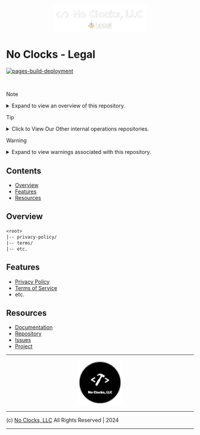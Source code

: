 <!-- BEGIN:LINKS -->
<!-- END:LINKS -->

<!-- BEGIN:LOGO -->
<p align="center">
  <img src="https://github.com/noclocks/brand/blob/main/src/logo/variants/legal/noclocks-logo-wordmark-legal.png" width="50%" alt="No Clocks, LLC Legal" >
</p>
<!-- END:LOGO -->

<!-- BEGIN:TITLE -->
# No Clocks - Legal
<!-- END:TITLE -->

<!-- BEGIN:BADGES -->
[![pages-build-deployment](https://github.com/noclocks/legal/actions/workflows/pages/pages-build-deployment/badge.svg)](https://github.com/noclocks/legal/actions/workflows/pages/pages-build-deployment)
<!-- END:BADGES -->

<br>

<!-- BEGIN::NOTE_CALLOUT -->
> [!NOTE]
> <details><summary>Expand to view an overview of this repository.</summary><p>
> This repository houses various legal related items, assets, documents, and practices used by the team at <a href='https://github.com/noclocks'>No Clocks, LLC</a>.
>
> For any further inquiries or details reach out to [legal@noclocks.dev](mailto:legal@noclocks.dev).
> </p></details>
<!-- END:NOTE_CALLOUT -->

<!-- BEGIN::TIP_CALLOUT -->
> [!TIP]
> <details><summary>Click to View Our Other internal operations repositories.</summary><p>
>
> - [noclocks/operations](https://github.com/noclocks/operations): Central source-of-truth for all operations and procedures performed at [No Clocks, LLC](https://github.com/noclocks).
> - [noclocks/brand](https://github.com/noclocks/brand): The [No Clocks, LLC](https://github.com/noclocks) Brand Identity, Design System, and organized Static Assets.
> </p></details>
<!-- BEGIN::TIP_CALLOUT -->

<!-- BEGIN::WARNING_CALLOUT -->
> [!WARNING]
> <details><summary>Expand to view warnings associated with this repository.</summary><p>
> The repository is meant for internal use at <a href='https://github.com/noclocks'>No Clocks, LLC</a> and its team members only.
> </p></details>
<!--END:WARNING_CALLOUT -->

<!-- BEGIN:TOC -->
## Contents

- [Overview](#overview)
- [Features](#features)
- [Resources](#resources)
<!-- END:TOC -->

<!-- BEGIN:OVERVIEW -->
## Overview

```plaintext
<root>
|-- privacy-policy/
|-- terms/
|-- etc.
```

<!-- END:OVERVIEW -->

<!-- BEGIN:FEATURES -->
## Features

- [Privacy Policy](./privacy-policy/privacy-policy-shopify.md)
- [Terms of Service](./terms/terms-of-service.md)
- etc.

<!-- END:FEATURES -->

<!-- BEGIN:USAGE -->

<!-- END:USAGE -->

<!-- BEGIN:RESOURCES -->

## Resources

- [Documentation]()
- [Repository]()
- [Issues]()
- [Project]()

<!-- END:RESOURCES -->

<!-- BEGIN:FOOTER -->
***

<p align="center">
  <img src="https://github.com/noclocks/brand/blob/main/src/logo/badge/png/noclocks-badge-circle-dark-transparent-500x500.png" height="120px" width="120px">
</p>

***
(c) [No Clocks, LLC](https://github.com/noclocks) All Rights Reserved | 2024
***
<!-- END:FOOTER -->



